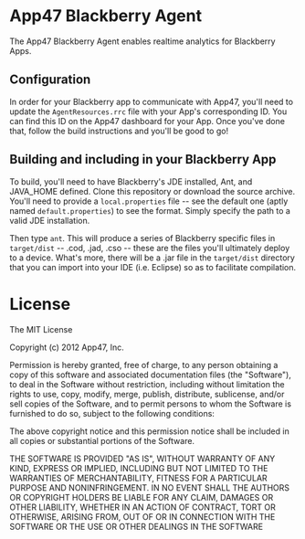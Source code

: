 # App47 Blackberry Agent

The App47 Blackberry Agent enables realtime analytics for Blackberry Apps. 

## Configuration

In order for your Blackberry app to communicate with App47, you'll need to update the `AgentResources.rrc` file with your App's corresponding ID. You can find this ID on the App47 dashboard for your App. Once you've done that, follow the build instructions and you'll be good to go!

## Building and including in your Blackberry App

To build, you'll need to have Blackberry's JDE installed, Ant, and JAVA_HOME defined. Clone this repository or download the source archive. You'll need to provide a `local.properties` file -- see the default one (aptly named `default.properties`) to see the format. Simply specify the path to a valid JDE installation. 

Then type `ant`. This will produce a series of Blackberry specific files in `target/dist` -- .cod, .jad, .cso -- these are the files you'll ultimately deploy to a device. What's more, there will be a .jar file in the `target/dist` directory that you can import into your IDE (i.e. Eclipse) so as to facilitate compilation.  


# License

The MIT License

Copyright (c) 2012 App47, Inc.

Permission is hereby granted, free of charge, to any person obtaining a copy of this software and associated documentation files (the "Software"), to deal in the Software without restriction, including without limitation the rights to use, copy, modify, merge, publish, distribute, sublicense, and/or sell copies of the Software, and to permit persons to whom the Software is furnished to do so, subject to the following conditions:

The above copyright notice and this permission notice shall be included in all copies or substantial portions of the Software.

THE SOFTWARE IS PROVIDED "AS IS", WITHOUT WARRANTY OF ANY KIND, EXPRESS OR IMPLIED, INCLUDING BUT NOT LIMITED TO THE WARRANTIES OF MERCHANTABILITY, FITNESS FOR A PARTICULAR PURPOSE AND NONINFRINGEMENT. IN NO EVENT SHALL THE AUTHORS OR COPYRIGHT HOLDERS BE LIABLE FOR ANY CLAIM, DAMAGES OR OTHER LIABILITY, WHETHER IN AN ACTION OF CONTRACT, TORT OR OTHERWISE, ARISING FROM, OUT OF OR IN CONNECTION WITH THE SOFTWARE OR THE USE OR OTHER DEALINGS IN THE SOFTWARE